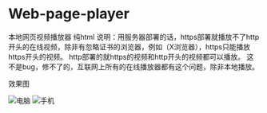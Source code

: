 # Web-page-player
本地网页视频播放器 纯html
说明：用服务器部署的话，https部署就播放不了http开头的在线视频，除非有忽略证书的浏览器，例如（X浏览器），https只能播放https开头的视频。
http部署的就https的视频和http开头的视频都可以播放。
这不是bug，修不了的，互联网上所有的在线播放器都有这个问题，除非本地播放。



效果图




![电脑](https://github.com/user-attachments/assets/d4611747-876e-4640-b9ff-ae9317390a7d)
![手机](https://github.com/user-attachments/assets/2b81bb5e-10bf-400e-9e2c-17e43ec07a47)

